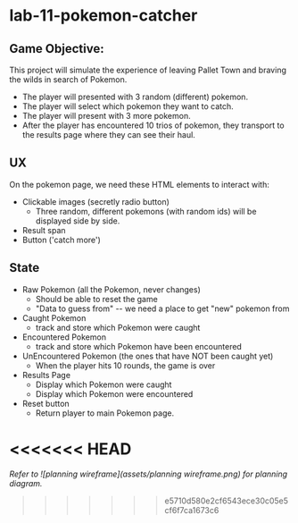 # lab-11-pokemon-catcher

## Game Objective:
This project will simulate the experience of leaving Pallet Town and braving the wilds in search of Pokemon. 
- The player will presented with 3 random (different) pokemon. 
- The player will select which pokemon they want to catch. 
- The player will present with 3 more pokemon. 
- After the player has encountered 10 trios of pokemon, they transport to the results page where they can see their haul.

## UX
On the pokemon page, we need these HTML elements to interact with:
- Clickable images (secretly radio button)
    - Three random, different pokemons (with random ids) will be displayed side by side.
- Result span
- Button ('catch more')

## State
- Raw Pokemon (all the Pokemon, never changes)
    - Should be able to reset the game
    - "Data to guess from" -- we need a place to get "new" pokemon from
- Caught Pokemon
    - track and store which Pokemon were caught
- Encountered Pokemon
    - track and store which Pokemon have been encountered
- UnEncountered Pokemon (the ones that have NOT been caught yet)
    - When the player hits 10 rounds, the game is over
- Results Page
    - Display which Pokemon were caught
    - Display which Pokemon were encountered
- Reset button
    - Return player to main Pokemon page.

<<<<<<< HEAD
=======
_Refer to ![planning wireframe](assets/planning wireframe.png) for planning diagram._
>>>>>>> e5710d580e2cf6543ece30c05e5cf6f7ca1673c6

